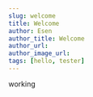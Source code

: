 ```yaml
---
slug: welcome
title: Welcome
author: Esen
author_title: Welcome
author_url: 
author_image_url: 
tags: [hello, tester]
---
```


working